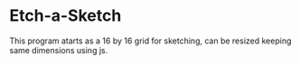 # Etch-a-Sketch

This program atarts as a 16 by 16 grid for sketching, can be resized keeping same dimensions using js.
